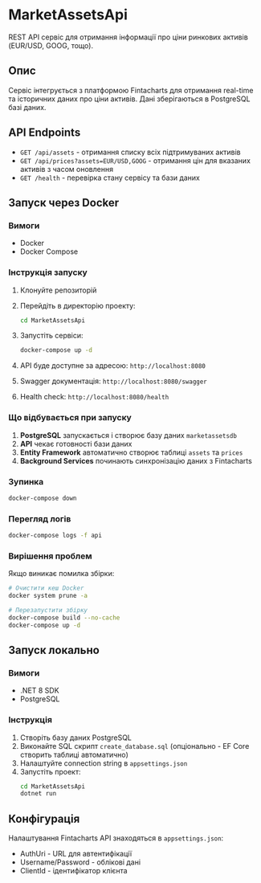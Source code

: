 # MarketAssetsApi

REST API сервіс для отримання інформації про ціни ринкових активів (EUR/USD, GOOG, тощо).

## Опис

Сервіс інтегрується з платформою Fintacharts для отримання real-time та історичних даних про ціни активів. Дані зберігаються в PostgreSQL базі даних.

## API Endpoints

- `GET /api/assets` - отримання списку всіх підтримуваних активів
- `GET /api/prices?assets=EUR/USD,GOOG` - отримання цін для вказаних активів з часом оновлення
- `GET /health` - перевірка стану сервісу та бази даних

## Запуск через Docker

### Вимоги
- Docker
- Docker Compose

### Інструкція запуску

1. Клонуйте репозиторій
2. Перейдіть в директорію проекту:
   ```bash
   cd MarketAssetsApi
   ```

3. Запустіть сервіси:
   ```bash
   docker-compose up -d
   ```

4. API буде доступне за адресою: `http://localhost:8080`
5. Swagger документація: `http://localhost:8080/swagger`
6. Health check: `http://localhost:8080/health`

### Що відбувається при запуску

1. **PostgreSQL** запускається і створює базу даних `marketassetsdb`
2. **API** чекає готовності бази даних
3. **Entity Framework** автоматично створює таблиці `assets` та `prices`
4. **Background Services** починають синхронізацію даних з Fintacharts

### Зупинка
```bash
docker-compose down
```

### Перегляд логів
```bash
docker-compose logs -f api
```

### Вирішення проблем

Якщо виникає помилка збірки:
```bash
# Очистити кеш Docker
docker system prune -a

# Перезапустити збірку
docker-compose build --no-cache
docker-compose up -d
```

## Запуск локально

### Вимоги
- .NET 8 SDK
- PostgreSQL

### Інструкція

1. Створіть базу даних PostgreSQL
2. Виконайте SQL скрипт `create_database.sql` (опціонально - EF Core створить таблиці автоматично)
3. Налаштуйте connection string в `appsettings.json`
4. Запустіть проект:
   ```bash
   cd MarketAssetsApi
   dotnet run
   ```

## Конфігурація

Налаштування Fintacharts API знаходяться в `appsettings.json`:
- AuthUri - URL для автентифікації
- Username/Password - облікові дані
- ClientId - ідентифікатор клієнта 